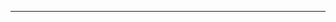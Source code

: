 ----
<!--
**
<br clear="both">

<div align="center">
  <img src="https://github-readme-stats.vercel.app/api/top-langs?username=Hubert-Vecchioli&locale=en&hide_title=false&layout=compact&card_width=320&langs_count=5&theme=gruvbox&hide_border=false&order=2" height="150" alt="languages graph"  />
</div>

https://skillicons.dev/
-->
